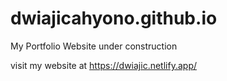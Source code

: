 # dwiajicahyono.github.io
My Portfolio Website
under construction

visit my website at
https://dwiajic.netlify.app/

